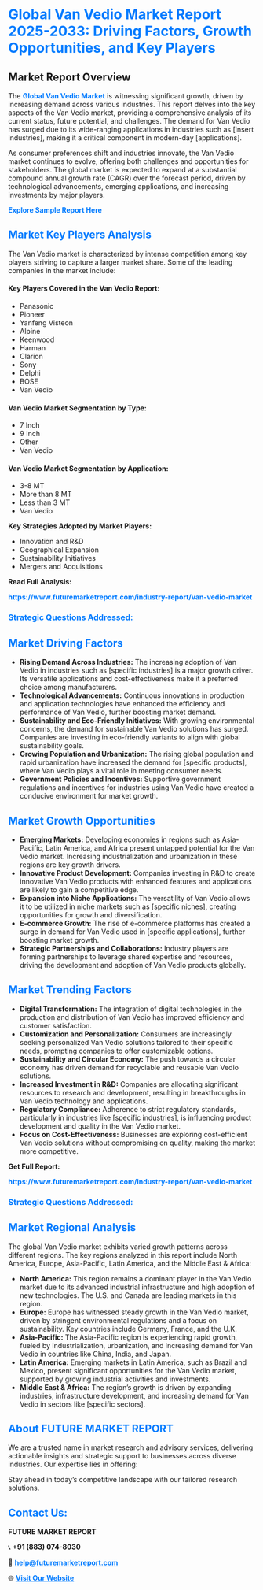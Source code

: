 <h1 style="color: #007BFF;">Global Van Vedio Market Report 2025-2033: Driving Factors, Growth Opportunities, and Key Players</h1>

<section id="overview">
<h2>Market Report Overview</h2>
<p>The <a href="https://www.futuremarketreport.com/industry-report/van-vedio-market" style="color: #007BFF; text-decoration: none;"><strong>Global Van Vedio Market</strong></a> is witnessing significant growth, driven by increasing demand across various industries. This report delves into the key aspects of the Van Vedio market, providing a comprehensive analysis of its current status, future potential, and challenges. The demand for Van Vedio has surged due to its wide-ranging applications in industries such as [insert industries], making it a critical component in modern-day [applications].</p>
<p>As consumer preferences shift and industries innovate, the Van Vedio market continues to evolve, offering both challenges and opportunities for stakeholders. The global market is expected to expand at a substantial compound annual growth rate (CAGR) over the forecast period, driven by technological advancements, emerging applications, and increasing investments by major players.</p>
</section>

<section id="overview">
<p><a href="https://www.futuremarketreport.com/request-sample/reportId=101158" style="color: #007BFF; text-decoration: none;"><strong>Explore Sample Report Here</strong></a></p>
</section>

<section id="key-players">
<h2 style="color: #007BFF;">Market Key Players Analysis</h2>
<p>The Van Vedio market is characterized by intense competition among key players striving to capture a larger market share. Some of the leading companies in the market include:</p>
<h4>Key Players Covered in the Van Vedio Report:</h4>
<ul><li>Panasonic</li><li>Pioneer</li><li>Yanfeng Visteon</li><li>Alpine</li><li>Keenwood</li><li>Harman</li><li>Clarion</li><li>Sony</li><li>Delphi</li><li>BOSE</li><li>Van Vedio</li></ul>
<h4>Van Vedio Market Segmentation by Type:</h4>
<ul><li>7 Inch</li><li>9 Inch</li><li>Other</li><li>Van Vedio</li></ul>

<h4>Van Vedio Market Segmentation by Application:</h4>
<ul><li>3-8 MT</li><li>More than 8 MT</li><li>Less than 3 MT</li><li>Van Vedio</li></ul>
<p><strong>Key Strategies Adopted by Market Players:</strong></p>
<ul>
<li>Innovation and R&D</li>
<li>Geographical Expansion</li>
<li>Sustainability Initiatives</li>
<li>Mergers and Acquisitions</li>
</ul>
</section>

<section>
<p><strong>Read Full Analysis: </strong></p><a href="https://www.futuremarketreport.com/industry-report/van-vedio-market" style="color: #007BFF; text-decoration: none;"><strong>https://www.futuremarketreport.com/industry-report/van-vedio-market</strong></a>
<h3 style="color: #007BFF;">Strategic Questions Addressed:</h3>
</section>

<section id="driving-factors">
<h2 style="color: #007BFF;">Market Driving Factors</h2>
<ul>
<li><strong>Rising Demand Across Industries:</strong> The increasing adoption of Van Vedio in industries such as [specific industries] is a major growth driver. Its versatile applications and cost-effectiveness make it a preferred choice among manufacturers.</li>
<li><strong>Technological Advancements:</strong> Continuous innovations in production and application technologies have enhanced the efficiency and performance of Van Vedio, further boosting market demand.</li>
<li><strong>Sustainability and Eco-Friendly Initiatives:</strong> With growing environmental concerns, the demand for sustainable Van Vedio solutions has surged. Companies are investing in eco-friendly variants to align with global sustainability goals.</li>
<li><strong>Growing Population and Urbanization:</strong> The rising global population and rapid urbanization have increased the demand for [specific products], where Van Vedio plays a vital role in meeting consumer needs.</li>
<li><strong>Government Policies and Incentives:</strong> Supportive government regulations and incentives for industries using Van Vedio have created a conducive environment for market growth.</li>
</ul>
</section>

<section id="growth-opportunities">
<h2 style="color: #007BFF;">Market Growth Opportunities</h2>
<ul>
<li><strong>Emerging Markets:</strong> Developing economies in regions such as Asia-Pacific, Latin America, and Africa present untapped potential for the Van Vedio market. Increasing industrialization and urbanization in these regions are key growth drivers.</li>
<li><strong>Innovative Product Development:</strong> Companies investing in R&D to create innovative Van Vedio products with enhanced features and applications are likely to gain a competitive edge.</li>
<li><strong>Expansion into Niche Applications:</strong> The versatility of Van Vedio allows it to be utilized in niche markets such as [specific niches], creating opportunities for growth and diversification.</li>
<li><strong>E-commerce Growth:</strong> The rise of e-commerce platforms has created a surge in demand for Van Vedio used in [specific applications], further boosting market growth.</li>
<li><strong>Strategic Partnerships and Collaborations:</strong> Industry players are forming partnerships to leverage shared expertise and resources, driving the development and adoption of Van Vedio products globally.</li>
</ul>
</section>

<section id="trending-factors">
<h2 style="color: #007BFF;">Market Trending Factors</h2>
<ul>
<li><strong>Digital Transformation:</strong> The integration of digital technologies in the production and distribution of Van Vedio has improved efficiency and customer satisfaction.</li>
<li><strong>Customization and Personalization:</strong> Consumers are increasingly seeking personalized Van Vedio solutions tailored to their specific needs, prompting companies to offer customizable options.</li>
<li><strong>Sustainability and Circular Economy:</strong> The push towards a circular economy has driven demand for recyclable and reusable Van Vedio solutions.</li>
<li><strong>Increased Investment in R&D:</strong> Companies are allocating significant resources to research and development, resulting in breakthroughs in Van Vedio technology and applications.</li>
<li><strong>Regulatory Compliance:</strong> Adherence to strict regulatory standards, particularly in industries like [specific industries], is influencing product development and quality in the Van Vedio market.</li>
<li><strong>Focus on Cost-Effectiveness:</strong> Businesses are exploring cost-efficient Van Vedio solutions without compromising on quality, making the market more competitive.</li>
</ul>
</section>

<section>
<p><strong>Get Full Report: </strong></p><a href="https://www.futuremarketreport.com/industry-report/van-vedio-market" style="color: #007BFF; text-decoration: none;"><strong>https://www.futuremarketreport.com/industry-report/van-vedio-market</strong></a>
<h3 style="color: #007BFF;">Strategic Questions Addressed:</h3>
</section>


<section id="regional-analysis">
<h2 style="color: #007BFF;">Market Regional Analysis</h2>
<p>The global Van Vedio market exhibits varied growth patterns across different regions. The key regions analyzed in this report include North America, Europe, Asia-Pacific, Latin America, and the Middle East & Africa:</p>
<ul>
<li><strong>North America:</strong> This region remains a dominant player in the Van Vedio market due to its advanced industrial infrastructure and high adoption of new technologies. The U.S. and Canada are leading markets in this region.</li>
<li><strong>Europe:</strong> Europe has witnessed steady growth in the Van Vedio market, driven by stringent environmental regulations and a focus on sustainability. Key countries include Germany, France, and the U.K.</li>
<li><strong>Asia-Pacific:</strong> The Asia-Pacific region is experiencing rapid growth, fueled by industrialization, urbanization, and increasing demand for Van Vedio in countries like China, India, and Japan.</li>
<li><strong>Latin America:</strong> Emerging markets in Latin America, such as Brazil and Mexico, present significant opportunities for the Van Vedio market, supported by growing industrial activities and investments.</li>
<li><strong>Middle East & Africa:</strong> The region’s growth is driven by expanding industries, infrastructure development, and increasing demand for Van Vedio in sectors like [specific sectors].</li>
</ul>
</section>

<footer>
<h2 style="color: #007BFF;">About FUTURE MARKET REPORT</h2>
<p>We are a trusted name in market research and advisory services, delivering actionable insights and strategic support to businesses across diverse industries. Our expertise lies in offering:</p>

<p>Stay ahead in today’s competitive landscape with our tailored research solutions.</p>

<h2 style="color: #007BFF;">Contact Us:</h2>
<p><strong>FUTURE MARKET REPORT</strong></p>
<p>📞 <strong>+91 (883) 074-8030</strong></p>
<p>📧 <strong><a href="mailto:help@futuremarketreport.com" style="color: #007BFF;">help@futuremarketreport.com</a></strong></p>
<p>🌐 <strong><a href="https://www.futuremarketreport.com/" style="color: #007BFF;">Visit Our Website</a></strong></p>
</footer>